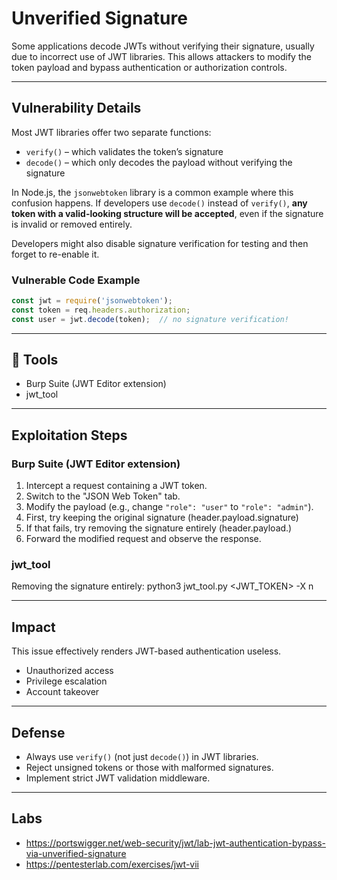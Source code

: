 # Unverified Signature

Some applications decode JWTs without verifying their signature, usually due to incorrect use of JWT libraries. This allows attackers to modify the token payload and bypass authentication or authorization controls.

---

## Vulnerability Details
Most JWT libraries offer two separate functions:
- `verify()` – which validates the token’s signature
- `decode()` – which only decodes the payload without verifying the signature

In Node.js, the `jsonwebtoken` library is a common example where this confusion happens. If developers use `decode()` instead of `verify()`, **any token with a valid-looking structure will be accepted**, even if the signature is invalid or removed entirely.

Developers might also disable signature verification for testing and then forget to re-enable it.

### Vulnerable Code Example
```javascript
const jwt = require('jsonwebtoken');
const token = req.headers.authorization;
const user = jwt.decode(token);  // no signature verification!
```

---

## 🧪 Tools

- Burp Suite (JWT Editor extension)
- jwt_tool

---

## Exploitation Steps

### Burp Suite (JWT Editor extension)
1. Intercept a request containing a JWT token.
2. Switch to the "JSON Web Token" tab.
3. Modify the payload (e.g., change `"role": "user"` to `"role": "admin"`).
4. First, try keeping the original signature (header.payload.signature)
5. If that fails, try removing the signature entirely (header.payload.)
6. Forward the modified request and observe the response.

### jwt_tool
Removing the signature entirely: python3 jwt_tool.py <JWT_TOKEN> -X n

---

## Impact

This issue effectively renders JWT-based authentication useless.
- Unauthorized access
- Privilege escalation
- Account takeover

---

## Defense

- Always use `verify()` (not just `decode()`) in JWT libraries.
- Reject unsigned tokens or those with malformed signatures.
- Implement strict JWT validation middleware.

---

## Labs
- https://portswigger.net/web-security/jwt/lab-jwt-authentication-bypass-via-unverified-signature
- https://pentesterlab.com/exercises/jwt-vii
